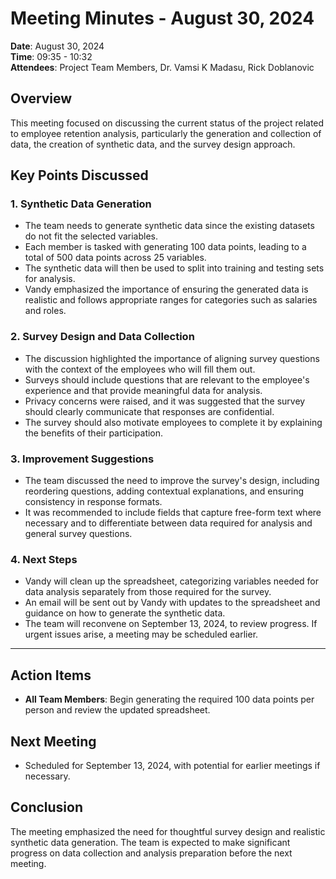 # Meeting Minutes - August 30, 2024

**Date**: August 30, 2024  
**Time**: 09:35 - 10:32  
**Attendees**: Project Team Members, Dr. Vamsi K Madasu, Rick Doblanovic

## Overview
This meeting focused on discussing the current status of the project related to employee retention analysis, particularly the generation and collection of data, the creation of synthetic data, and the survey design approach.

## Key Points Discussed

### 1. Synthetic Data Generation
- The team needs to generate synthetic data since the existing datasets do not fit the selected variables.
- Each member is tasked with generating 100 data points, leading to a total of 500 data points across 25 variables.
- The synthetic data will then be used to split into training and testing sets for analysis.
- Vandy emphasized the importance of ensuring the generated data is realistic and follows appropriate ranges for categories such as salaries and roles.

### 2. Survey Design and Data Collection
- The discussion highlighted the importance of aligning survey questions with the context of the employees who will fill them out.
- Surveys should include questions that are relevant to the employee's experience and that provide meaningful data for analysis.
- Privacy concerns were raised, and it was suggested that the survey should clearly communicate that responses are confidential.
- The survey should also motivate employees to complete it by explaining the benefits of their participation.

### 3. Improvement Suggestions
- The team discussed the need to improve the survey's design, including reordering questions, adding contextual explanations, and ensuring consistency in response formats.
- It was recommended to include fields that capture free-form text where necessary and to differentiate between data required for analysis and general survey questions.

### 4. Next Steps
- Vandy will clean up the spreadsheet, categorizing variables needed for data analysis separately from those required for the survey.
- An email will be sent out by Vandy with updates to the spreadsheet and guidance on how to generate the synthetic data.
- The team will reconvene on September 13, 2024, to review progress. If urgent issues arise, a meeting may be scheduled earlier.

---

## Action Items
- **All Team Members**: Begin generating the required 100 data points per person and review the updated spreadsheet.

## Next Meeting
- Scheduled for September 13, 2024, with potential for earlier meetings if necessary.

## Conclusion
The meeting emphasized the need for thoughtful survey design and realistic synthetic data generation. The team is expected to make significant progress on data collection and analysis preparation before the next meeting.

